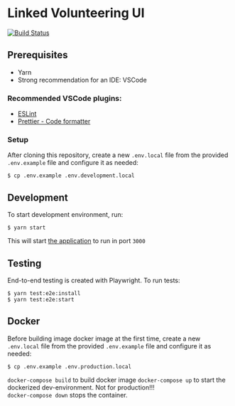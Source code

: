 # Linked Volunteering UI

[![Build Status](https://travis-ci.org/City-of-Helsinki/linked-volunteering-ui.svg?branch=develop)](https://travis-ci.org/City-of-Helsinki/linked-volunteering-ui)

## Prerequisites

- Yarn
- Strong recommendation for an IDE: VSCode

### Recommended VSCode plugins:

- [ESLint](https://marketplace.visualstudio.com/items?itemName=dbaeumer.vscode-eslint)
- [Prettier - Code formatter](https://marketplace.visualstudio.com/items?itemName=esbenp.prettier-vscode)

### Setup

After cloning this repository, create a new `.env.local` file from the provided `.env.example` file and configure it as needed:

```
$ cp .env.example .env.development.local
```

## Development

To start development environment, run:

```
$ yarn start
```

This will start [the application](http://localhost:3000) to run in port `3000`

## Testing

End-to-end testing is created with Playwright. To run tests:

```
$ yarn test:e2e:install
$ yarn test:e2e:start
```

## Docker

Before building image docker image at the first time, create a new `.env.local` file from the provided `.env.example` file and configure it as needed:

```
$ cp .env.example .env.production.local
```

`docker-compose build` to build docker image
`docker-compose up` to start the dockerized dev-environment. Not for production!!!  
`docker-compose down` stops the container.
